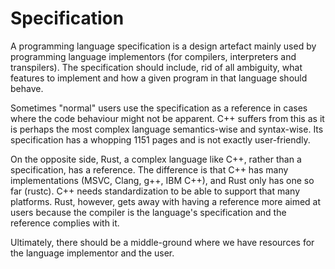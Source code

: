 # Specification
A programming language specification is a design artefact mainly used by programming language implementors (for compilers, interpreters and transpilers). The specification should include, rid of all ambiguity, what features to implement and how a given program in that language should behave.

Sometimes "normal" users use the specification as a reference in cases where the code behaviour might not be apparent. C++ suffers from this as it is perhaps the most complex language semantics-wise and syntax-wise. Its specification has a whopping 1151 pages and is not exactly user-friendly.

On the opposite side, Rust, a complex language like C++, rather than a specification, has a reference. The difference is that C++ has many implementations (MSVC, Clang, g++, IBM C++), and Rust only has one so far (rustc). C++ needs standardization to be able to support that many platforms. Rust, however, gets away with having a reference more aimed at users because the compiler is the language's specification and the reference complies with it.

Ultimately, there should be a middle-ground where we have resources for the language implementor and the user.